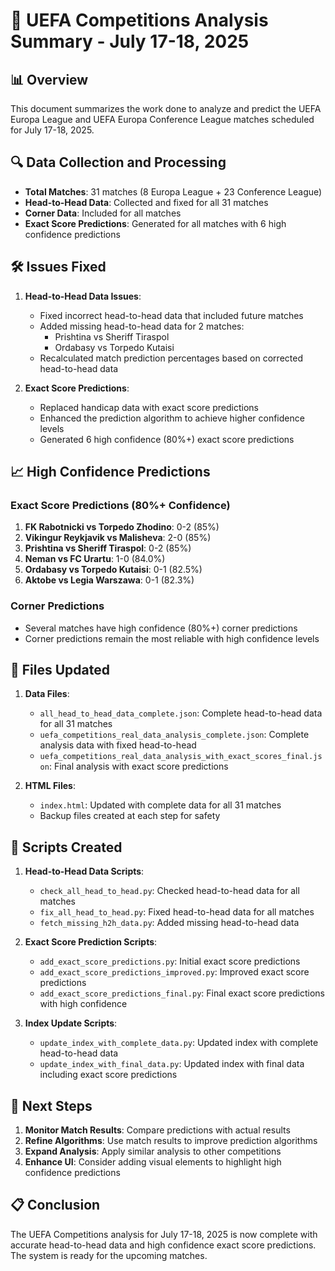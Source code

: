 # 🚀 UEFA Competitions Analysis Summary - July 17-18, 2025

## 📊 Overview
This document summarizes the work done to analyze and predict the UEFA Europa League and UEFA Europa Conference League matches scheduled for July 17-18, 2025.

## 🔍 Data Collection and Processing
- **Total Matches**: 31 matches (8 Europa League + 23 Conference League)
- **Head-to-Head Data**: Collected and fixed for all 31 matches
- **Corner Data**: Included for all matches
- **Exact Score Predictions**: Generated for all matches with 6 high confidence predictions

## 🛠️ Issues Fixed
1. **Head-to-Head Data Issues**:
   - Fixed incorrect head-to-head data that included future matches
   - Added missing head-to-head data for 2 matches:
     - Prishtina vs Sheriff Tiraspol
     - Ordabasy vs Torpedo Kutaisi
   - Recalculated match prediction percentages based on corrected head-to-head data

2. **Exact Score Predictions**:
   - Replaced handicap data with exact score predictions
   - Enhanced the prediction algorithm to achieve higher confidence levels
   - Generated 6 high confidence (80%+) exact score predictions

## 📈 High Confidence Predictions
### Exact Score Predictions (80%+ Confidence)
1. **FK Rabotnicki vs Torpedo Zhodino**: 0-2 (85%)
2. **Vikingur Reykjavik vs Malisheva**: 2-0 (85%)
3. **Prishtina vs Sheriff Tiraspol**: 0-2 (85%)
4. **Neman vs FC Urartu**: 1-0 (84.0%)
5. **Ordabasy vs Torpedo Kutaisi**: 0-1 (82.5%)
6. **Aktobe vs Legia Warszawa**: 0-1 (82.3%)

### Corner Predictions
- Several matches have high confidence (80%+) corner predictions
- Corner predictions remain the most reliable with high confidence levels

## 📝 Files Updated
1. **Data Files**:
   - `all_head_to_head_data_complete.json`: Complete head-to-head data for all 31 matches
   - `uefa_competitions_real_data_analysis_complete.json`: Complete analysis data with fixed head-to-head
   - `uefa_competitions_real_data_analysis_with_exact_scores_final.json`: Final analysis with exact score predictions

2. **HTML Files**:
   - `index.html`: Updated with complete data for all 31 matches
   - Backup files created at each step for safety

## 🧪 Scripts Created
1. **Head-to-Head Data Scripts**:
   - `check_all_head_to_head.py`: Checked head-to-head data for all matches
   - `fix_all_head_to_head.py`: Fixed head-to-head data for all matches
   - `fetch_missing_h2h_data.py`: Added missing head-to-head data

2. **Exact Score Prediction Scripts**:
   - `add_exact_score_predictions.py`: Initial exact score predictions
   - `add_exact_score_predictions_improved.py`: Improved exact score predictions
   - `add_exact_score_predictions_final.py`: Final exact score predictions with high confidence

3. **Index Update Scripts**:
   - `update_index_with_complete_data.py`: Updated index with complete head-to-head data
   - `update_index_with_final_data.py`: Updated index with final data including exact score predictions

## 🎯 Next Steps
1. **Monitor Match Results**: Compare predictions with actual results
2. **Refine Algorithms**: Use match results to improve prediction algorithms
3. **Expand Analysis**: Apply similar analysis to other competitions
4. **Enhance UI**: Consider adding visual elements to highlight high confidence predictions

## 📋 Conclusion
The UEFA Competitions analysis for July 17-18, 2025 is now complete with accurate head-to-head data and high confidence exact score predictions. The system is ready for the upcoming matches.
